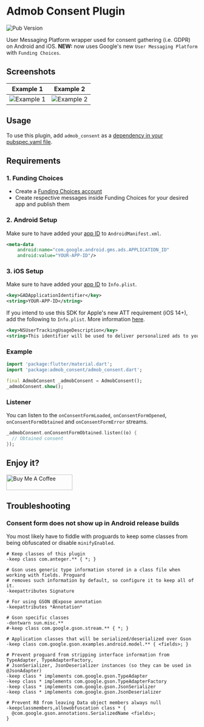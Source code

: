 # Admob Consent Plugin

![Pub Version](https://img.shields.io/pub/v/admob_consent)

User Messaging Platform wrapper used for consent gathering (i.e. GDPR) on Android and iOS. **NEW:** now uses Google's new `User Messaging Platform` with `Funding Choices`.

## Screenshots

| Example 1 | Example 2 |
| :-------: | :-------: |
| ![Example 1](https://www.anteger.com/images/uploads/admob_consent_example_2.png) | ![Example 2](https://www.anteger.com/images/uploads/admob_consent_example.png) |

## Usage
To use this plugin, add `admob_consent` as a [dependency in your pubspec.yaml file](https://flutter.io/platform-plugins/).

## Requirements

### 1. Funding Choices

* Create a [Funding Choices account](https://support.google.com/fundingchoices/answer/9180084)
* Create respective messages inside Funding Choices for your desired app and publish them

### 2. Android Setup

Make sure to have added your [app ID](https://support.google.com/admob/answer/7356431) to `AndroidManifest.xml`.

```xml
<meta-data
    android:name="com.google.android.gms.ads.APPLICATION_ID"
    android:value="YOUR-APP-ID"/>
```

### 3. iOS Setup

Make sure to have added your [app ID](https://support.google.com/admob/answer/7356431) to `Info.plist`.

```xml
<key>GADApplicationIdentifier</key>
<string>YOUR-APP-ID</string>
```

If you intend to use this SDK for Apple's new ATT requirement (iOS 14+), add the following to `Info.plist`. More information [here](https://support.google.com/fundingchoices/answer/9995402).

```xml
<key>NSUserTrackingUsageDescription</key>
<string>This identifier will be used to deliver personalized ads to you.</string>
```

### Example

```dart
import 'package:flutter/material.dart';
import 'package:admob_consent/admob_consent.dart';

final AdmobConsent _admobConsent = AdmobConsent();
_admobConsent.show();
```

### Listener
You can listen to the ```onConsentFormLoaded```, ```onConsentFormOpened```, ```onConsentFormObtained``` and ```onConsentFormError``` streams.

``` dart
_admobConsent.onConsentFormObtained.listen((o) {
  // Obtained consent
});
```

## Enjoy it?
<a href="https://www.buymeacoffee.com/AntegerDigital" target="_blank"><img src="https://www.buymeacoffee.com/assets/img/custom_images/orange_img.png" alt="Buy Me A Coffee" style="height: 41px !important;width: 174px !important;"></a>

## Troubleshooting
### Consent form does not show up in Android release builds
You most likely have to fiddle with proguards to keep some classes from being obfuscated or disable ```minifyEnabled```.

```
# Keep classes of this plugin
-keep class com.anteger.** { *; }

# Gson uses generic type information stored in a class file when working with fields. Proguard
# removes such information by default, so configure it to keep all of it.
-keepattributes Signature

# For using GSON @Expose annotation
-keepattributes *Annotation*

# Gson specific classes
-dontwarn sun.misc.**
#-keep class com.google.gson.stream.** { *; }

# Application classes that will be serialized/deserialized over Gson
-keep class com.google.gson.examples.android.model.** { <fields>; }

# Prevent proguard from stripping interface information from TypeAdapter, TypeAdapterFactory,
# JsonSerializer, JsonDeserializer instances (so they can be used in @JsonAdapter)
-keep class * implements com.google.gson.TypeAdapter
-keep class * implements com.google.gson.TypeAdapterFactory
-keep class * implements com.google.gson.JsonSerializer
-keep class * implements com.google.gson.JsonDeserializer

# Prevent R8 from leaving Data object members always null
-keepclassmembers,allowobfuscation class * {
  @com.google.gson.annotations.SerializedName <fields>;
}
```
